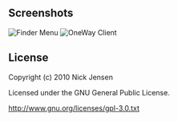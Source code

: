 ## Screenshots
![Finder Menu](http://goto11.net/assets/images/oneway-screen1.png "Add your own upload options to Finder!") ![OneWay Client](http://goto11.net/assets/images/oneway-screen2.png "Upload files even if OneWay is closed!")
## License
Copyright (c) 2010 Nick Jensen

Licensed under the GNU General Public License.

http://www.gnu.org/licenses/gpl-3.0.txt